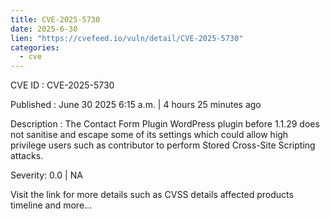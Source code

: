 ```yaml
--- 
title: CVE-2025-5730
date: 2025-6-30
lien: "https://cvefeed.io/vuln/detail/CVE-2025-5730"
categories:
  - cve
---
```


CVE ID : CVE-2025-5730

Published :  June 30
2025
6:15 a.m. | 4 hours
25 minutes ago

Description : The Contact Form Plugin WordPress plugin before 1.1.29 does not sanitise and escape some of its settings
which could allow high privilege users such as contributor to perform Stored Cross-Site Scripting attacks.

Severity: 0.0 | NA

Visit the link for more details
such as CVSS details
affected products
timeline
and more...
